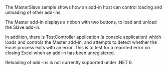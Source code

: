 The MasterSlave sample shows how an add-in host can control loading and unloading of other add-ins.

The Master add-in displays a ribbon with two buttons, to load and unload the Slave add-in.

In addition, there is TestController application (a console application) which loads and controls the Master add-in, and attempts to detect whether the Excel process exits with an error. This is to test for a reported error on closing Excel when an add-in has been unregistered.

Reloading of add-ins is not currently supported under .NET 6.

